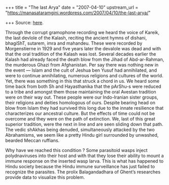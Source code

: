 +++
title = "The last Arya"
date = "2007-04-10"
upstream_url = "https://manasataramgini.wordpress.com/2007/04/10/the-last-arya/"

+++
Source: [here](https://manasataramgini.wordpress.com/2007/04/10/the-last-arya/).

Through the corrupt gramophone recording we heard the voice of Kareik,
the last devlole of the Kalash, reciting the ancient hymns of dishani,
bhagiShT, sutarem, imra and mahandeu. These were recorded by
Morgenstierne in 1929 and five years later the devalole was dead and
with that the oral tradition of the Kalash was lost. Several decades
earlier the Kalash had already faced the death blow from the Jihad of
Abd-ar-Rahman, the murderous Ghazi from Afghanistan. Per say there was
nothing new in the event — Islam and the cult of Jeshua ben Yusuf had
annihilated, and were to continue annihilating, numerous religions and
cultures of the world. Yet, there was something in this that struck a
chord in us. We heard some time back from both Sh and Hayasthanika that
the pArShu-s were reduced to a tribe and amongst them those maintaining
the oral Avestan tradition were on their way out. These people were our
Indo-Iranian sister groups, their religions and deities homologous of
ours. Despite bearing head on blow from Islam they had survived this
long due to the innate resilience that characterizes our ancestral
culture. But the effects of time could not be overcome and they were on
the path of extinction. We, last of this great superior tradition, were
the next in line and are seen sliding down that path. The vedic shAkhas
being denuded, simultaneously attacked by the two Abrahamisms, we seem
like a pretty Hindu girl surrounded by unwashed, bearded Meccan
ruffians.

Why have we reached this condition ? Some parasitoid wasps inject
polydnaviruses into their host and with that they lose their ability to
mount a immune response on the inserted wasp larva. This is what has
happened to Hindu society because the Hindu immune surveillance has just
failed to recognize the parasites. The prolix Balagandadhara of Ghent’s
researches provide data to visualize this problem.

